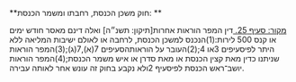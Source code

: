 **חוק משכן הכנסת, רחבתו ומשמר הכנסת: **

[מקור: סעיף 25. ](https://he.wikisource.org/wiki/חוק_משכן_הכנסת,_רחבתו_ומשמר_הכנסת#סעיף_25)
דין המפר הוראות אחרות[תיקון: תשנ״ה]
ואלה דינם מאסר חודש ימים או קנס 500 לירות:(1)הנכנס למשכן הכנסת, לרחבה או לאולם ישיבות המליאה ללא היתר לפיסעיפים 3או 4;(2)העובר על הוראותהסעיפים 7(א),7(ג);(3)המפר הוראות שניתנו כדין מאת קצין הכנסת או מאת סדרן או איש משמר הכנסת;(4)המפר הוראות יושב־ראש הכנסת לפיסעיף 2ולא נקבע בחוק זה עונש אחר לאותה עבירה.
